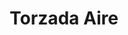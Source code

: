 ---
title: Torzada Aire
date: 
draft: false

# descripcion
description : Torzada doble

materials: Plata 925

color: Plateado

dimensions: 6cm (ajustable)

code: 03-09-0058

type: "Pulseras"

categories: []

price: $5.350,00

price_eftvo: $4.550,00

# Images
# first image will be shown in the product page
images:
  # - image: "images/path_to_image"
  # La ubicacion de las imagenes es imagenes/Pulseras/Pulseras.Plata/03-09-0058-torzada-aire
  - image: "./images/pulseras/plata/03-09-0058-torzada-doble_a.JPG"
  - image: "./images/pulseras/plata/03-09-0058-torzada-doble_b.JPG"
---